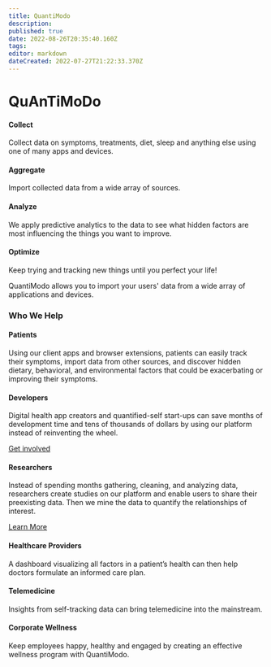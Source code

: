 ```yaml
---
title: QuantiModo
description: 
published: true
date: 2022-08-26T20:35:40.160Z
tags: 
editor: markdown
dateCreated: 2022-07-27T21:22:33.370Z
---
```


# QuAnTiMoDo

#### Collect

Collect data on symptoms, treatments, diet, sleep and anything else using one of many apps and devices.

#### Aggregate

Import collected data from a wide array of sources.

#### Analyze

We apply predictive analytics to the data to see what hidden factors are most influencing the things you want to improve.

#### Optimize

Keep trying and tracking new things until you perfect your life!

QuantiModo allows you to import your users' data from a wide array of applications and devices.

### Who We Help

#### Patients

Using our client apps and browser extensions, patients can easily track their symptoms, import data from other sources, and discover hidden dietary, behavioral, and environmental factors that could be exacerbating or improving their symptoms.

#### Developers

Digital health app creators and quantified-self start-ups can save months of development time and tens of thousands of dollars by using our platform instead of reinventing the wheel.

[Get involved](mailto:info@quantimo.do)

#### Researchers

Instead of spending months gathering, cleaning, and analyzing data, researchers create studies on our platform and enable users to share their preexisting data. Then we mine the data to quantify the relationships of interest.

[Learn More](https://quantimo.do/research-platform/)

#### Healthcare Providers

A dashboard visualizing all factors in a patient’s health can then help doctors formulate an informed care plan.

#### Telemedicine

Insights from self-tracking data can bring telemedicine into the mainstream.

#### Corporate Wellness

Keep employees happy, healthy and engaged by creating an effective wellness program with QuantiModo.
